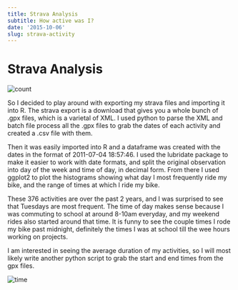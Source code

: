 ```yaml
---
title: Strava Analysis
subtitle: How active was I?
date: '2015-10-06'
slug: strava-activity
---
```

# Strava Analysis

![count][2]

So I decided to play around with exporting my strava files and importing it
into R. The strava export is a download that gives you a whole bunch of .gpx
files, which is a varietal of XML. I used python to parse the XML and batch
file process all the .gpx files to grab the dates of each activity and created
a .csv file with them.

Then it was easily imported into R and a dataframe was created with the dates
in the format of 2011-07-04 18:57:46. I used the lubridate package to make it
easier to work with date formats, and split the original observation into day
of the week and time of day, in decimal form. From there I used ggplot2 to
plot the histograms showing what day I most frequently ride my bike, and the
range of times at which I ride my bike.

These 376 activities are over the past 2 years, and I was surprised to see
that Tuesdays are most frequent. The time of day makes sense because I was
commuting to school at around 8-10am everyday, and my weekend rides also
started around that time. It is funny to see the couple times I rode my bike
past midnight, definitely the times I was at school till the wee hours working
on projects.

I am interested in seeing the average duration of my activities, so I will
most likely write another python script to grab the start and end times from
the gpx files.

![time][3]

[2]: /figures/strava.png

[3]: /figures/timeofday.png